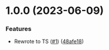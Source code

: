 # 1.0.0 (2023-06-09)


### Features

* Rewrote to TS ([#1](https://github.com/kapetacom/sdk-nodejs-rest-route/issues/1)) ([48afe18](https://github.com/kapetacom/sdk-nodejs-rest-route/commit/48afe181f6110a1ce89f48f2049d864208efcde5))
